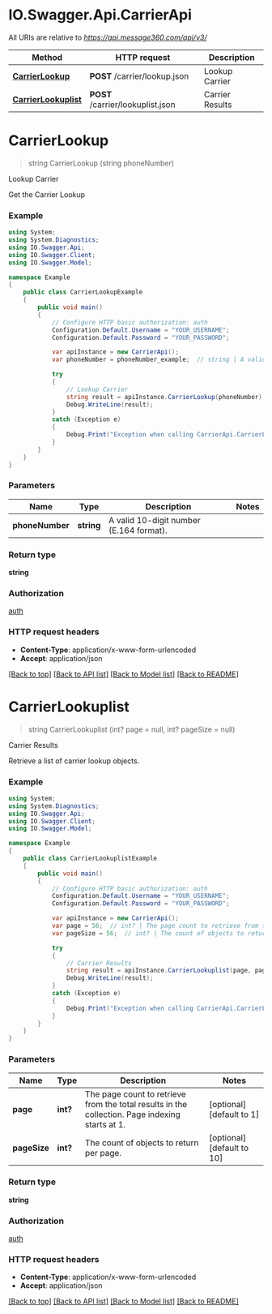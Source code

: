# IO.Swagger.Api.CarrierApi

All URIs are relative to *https://api.message360.com/api/v3/*

Method | HTTP request | Description
------------- | ------------- | -------------
[**CarrierLookup**](CarrierApi.md#carrierlookup) | **POST** /carrier/lookup.json | Lookup Carrier
[**CarrierLookuplist**](CarrierApi.md#carrierlookuplist) | **POST** /carrier/lookuplist.json | Carrier Results


<a name="carrierlookup"></a>
# **CarrierLookup**
> string CarrierLookup (string phoneNumber)

Lookup Carrier

Get the Carrier Lookup

### Example
```csharp
using System;
using System.Diagnostics;
using IO.Swagger.Api;
using IO.Swagger.Client;
using IO.Swagger.Model;

namespace Example
{
    public class CarrierLookupExample
    {
        public void main()
        {
            // Configure HTTP basic authorization: auth
            Configuration.Default.Username = "YOUR_USERNAME";
            Configuration.Default.Password = "YOUR_PASSWORD";

            var apiInstance = new CarrierApi();
            var phoneNumber = phoneNumber_example;  // string | A valid 10-digit number (E.164 format).

            try
            {
                // Lookup Carrier
                string result = apiInstance.CarrierLookup(phoneNumber);
                Debug.WriteLine(result);
            }
            catch (Exception e)
            {
                Debug.Print("Exception when calling CarrierApi.CarrierLookup: " + e.Message );
            }
        }
    }
}
```

### Parameters

Name | Type | Description  | Notes
------------- | ------------- | ------------- | -------------
 **phoneNumber** | **string**| A valid 10-digit number (E.164 format). | 

### Return type

**string**

### Authorization

[auth](../README.md#auth)

### HTTP request headers

 - **Content-Type**: application/x-www-form-urlencoded
 - **Accept**: application/json

[[Back to top]](#) [[Back to API list]](../README.md#documentation-for-api-endpoints) [[Back to Model list]](../README.md#documentation-for-models) [[Back to README]](../README.md)

<a name="carrierlookuplist"></a>
# **CarrierLookuplist**
> string CarrierLookuplist (int? page = null, int? pageSize = null)

Carrier Results

Retrieve a list of carrier lookup objects.

### Example
```csharp
using System;
using System.Diagnostics;
using IO.Swagger.Api;
using IO.Swagger.Client;
using IO.Swagger.Model;

namespace Example
{
    public class CarrierLookuplistExample
    {
        public void main()
        {
            // Configure HTTP basic authorization: auth
            Configuration.Default.Username = "YOUR_USERNAME";
            Configuration.Default.Password = "YOUR_PASSWORD";

            var apiInstance = new CarrierApi();
            var page = 56;  // int? | The page count to retrieve from the total results in the collection. Page indexing starts at 1. (optional)  (default to 1)
            var pageSize = 56;  // int? | The count of objects to return per page. (optional)  (default to 10)

            try
            {
                // Carrier Results
                string result = apiInstance.CarrierLookuplist(page, pageSize);
                Debug.WriteLine(result);
            }
            catch (Exception e)
            {
                Debug.Print("Exception when calling CarrierApi.CarrierLookuplist: " + e.Message );
            }
        }
    }
}
```

### Parameters

Name | Type | Description  | Notes
------------- | ------------- | ------------- | -------------
 **page** | **int?**| The page count to retrieve from the total results in the collection. Page indexing starts at 1. | [optional] [default to 1]
 **pageSize** | **int?**| The count of objects to return per page. | [optional] [default to 10]

### Return type

**string**

### Authorization

[auth](../README.md#auth)

### HTTP request headers

 - **Content-Type**: application/x-www-form-urlencoded
 - **Accept**: application/json

[[Back to top]](#) [[Back to API list]](../README.md#documentation-for-api-endpoints) [[Back to Model list]](../README.md#documentation-for-models) [[Back to README]](../README.md)

